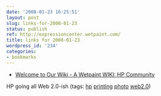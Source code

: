 ```yaml
---
date: '2008-01-23 16:25:51'
layout: post
slug: links-for-2008-01-23
status: publish
ref: http://expressioncenter.wetpaint.com/
title: links for 2008-01-23
wordpress_id: '234'
categories:
- bookmarks
---
```




  * [Welcome to Our Wiki - A Wetpaint WIKI: HP Community](http://expressioncenter.wetpaint.com/)




HP going all Web 2.0-ish (tags: [hp](http://del.icio.us/eob/hp) [printing](http://del.icio.us/eob/printing) [photo](http://del.icio.us/eob/photo) [web2.0](http://del.icio.us/eob/web2.0))







